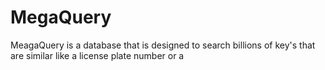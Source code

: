 # MegaQuery
MeagaQuery is a database that is designed to search billions of key's that are similar like a license plate number or a 

